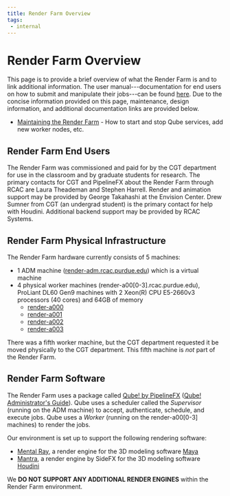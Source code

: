 ```yaml
---
title: Render Farm Overview
tags:
 - internal
---
```


# Render Farm Overview
This page is to provide a brief overview of what the Render Farm is and to link
additional information. The user manual---documentation for end users on how to
submit and manipulate their jobs---can be found
[here](https://github.rcac.purdue.edu/RCAC-Staff/www/blob/master/knowledge/KB/EngineeringTeam/render-farm/RenderFarmHowTo.pdf).
Due to the concise information provided on this page, maintenance, design
information, and additional documentation links are provided below.
* [Maintaining the Render Farm](https://www.rcac.purdue.edu/knowledge/internal/EngineeringTeam/render-farm/render-farm-maintenance) -
  How to start and stop Qube services, add new worker nodes, etc.

## Render Farm End Users
The Render Farm was commissioned and paid for by the CGT department for use
in the classroom and by graduate students for research. The primary contacts
for CGT and PipelineFX about the Render Farm through RCAC are Laura Theademan
and Stephen Harrell. Render and animation support may be provided by George
Takahashi at the Envision Center. Drew Sumner from CGT (an undergrad student)
is the primary contact for help with Houdini. Additional backend support may
be provided by RCAC Systems.

## Render Farm Physical Infrastructure
The Render Farm hardware currently consists of 5 machines:
* 1 ADM machine ([render-adm.rcac.purdue.edu](http://oculus.rcac.purdue.edu/kickstand/view/host/node=render-adm))
  which is a virtual machine
* 4 physical worker machines (render-a00[0-3].rcac.purdue.edu), ProLiant DL60
  Gen9 machines with 2 Xeon(R) CPU E5-2660v3 processors (40 cores) and 64GB of memory
    * [render-a000](http://oculus.rcac.purdue.edu/kickstand/view/host/node=render-a000)
    * [render-a001](http://oculus.rcac.purdue.edu/kickstand/view/host/node=render-a001)
    * [render-a002](http://oculus.rcac.purdue.edu/kickstand/view/host/node=render-a002)
    * [render-a003](http://oculus.rcac.purdue.edu/kickstand/view/host/node=render-a003)

There was a fifth worker machine, but the CGT department requested it be moved
physically to the CGT department. This fifth machine is _not_ part of the Render
Farm.

## Render Farm Software
The Render Farm uses a package called [Qube! by PipelineFX](https://www.pipelinefx.com)
([Qube! Administrator's Guide](http://docs.pipelinefx.com/display/QUBE/Administrator%27s+Guide)).
Qube uses a scheduler called the _Supervisor_ (running on the ADM machine) to accept,
authenticate, schedule, and execute jobs. Qube uses a _Worker_ (running on the
render-a00[0-3] machines) to render the jobs.

Our environment is set up to support the following rendering software:
* [Mental Ray](https://www.autodesk.com/products/mental-ray-standalone/overview),
  a render engine for the 3D modeling software
  [Maya](https://www.autodesk.com/products/maya/overview)
* [Mantra](https://www.sidefx.com/docs/houdini/render/render), a render engine
  by SideFX for the 3D modeling software [Houdini](https://www.sidefx.com)

We __DO NOT SUPPORT ANY ADDITIONAL RENDER ENGINES__ within the Render Farm
environment.
